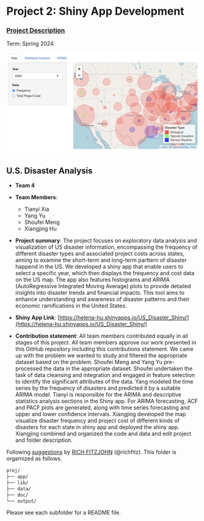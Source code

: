 # Project 2: Shiny App Development

### [Project Description](doc/project2_desc.md)

Term: Spring 2024

![screenshot](doc/figs/map.png)

## U.S. Disaster Analysis

+ **Team 4**
+ **Team Members**:
	+ Tianyi Xia
	+ Yang Yu
	+ Shoufei Meng
	+ Xiangjing Hu

+ **Project summary**: The project focuses on exploratory data analysis and visualization of US disaster information, encompassing the frequency of different disaster types and associated project costs across states, aiming to examine the short-term and long-term parttern of disaster happend in the US. We developed a shiny app that enable users to select a specific year, which then displays the frequency and cost data on the US map. The app also features histograms and ARIMA (AutoRegressive Integrated Moving Average) plots to provide detailed insights into disaster trends and financial impacts. This tool aims to enhance understanding and awareness of disaster patterns and their economic ramifications in the United States.

+ **Shiny App Link**: [https://helena-hu.shinyapps.io/US_Disaster_Shiny/](https://helena-hu.shinyapps.io/US_Disaster_Shiny/)

+ **Contribution statement**: All team members contributed equally in all stages of this project. All team members approve our work presented in this GitHub repository including this contributions statement. We came up with the problem we wanted to study and filtered the appropriate dataset based on the problem. Shoufei Meng and Yang Yu pre-processed the data in the appropriate dataset. Shoufei undertaken the task of data cleansing and integration and engaged in  feature selection to identify the significant attributes of the data. Yang modeled the time series by the frequency of disasters and predicted it by a suitable ARIMA model. Tianyi is responsible for the ARIMA and descriptive statistics analysis sections in the Shiny app. For ARIMA forecasting, ACF and PACF plots are generated, along with time series forecasting and upper and lower confidence intervals. Xiangjing developed the map visualize disaster frequency and project cost of different kinds of disasters for each state in shiny app and deployed the shiny app. Xiangjing combined and organized the code and data and edit project and folder description.

Following [suggestions](http://nicercode.github.io/blog/2013-04-05-projects/) by [RICH FITZJOHN](http://nicercode.github.io/about/#Team) (@richfitz). This folder is orgarnized as follows.

```
proj/
├── app/
├── lib/
├── data/
├── doc/
└── output/
```

Please see each subfolder for a README file.

